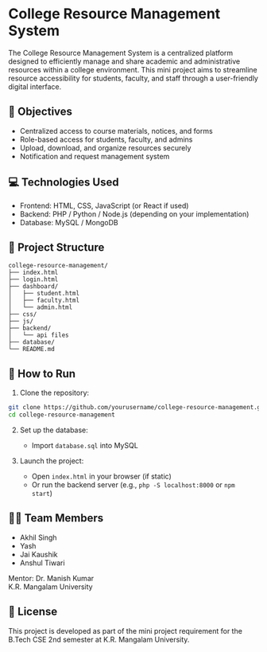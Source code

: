 # College Resource Management System

The College Resource Management System is a centralized platform designed to efficiently manage and share academic and administrative resources within a college environment. This mini project aims to streamline resource accessibility for students, faculty, and staff through a user-friendly digital interface.

## 🎯 Objectives

- Centralized access to course materials, notices, and forms
- Role-based access for students, faculty, and admins
- Upload, download, and organize resources securely
- Notification and request management system

## 💻 Technologies Used

- Frontend: HTML, CSS, JavaScript (or React if used)
- Backend: PHP / Python / Node.js (depending on your implementation)
- Database: MySQL / MongoDB

## 📁 Project Structure

```
college-resource-management/
├── index.html
├── login.html
├── dashboard/
│   ├── student.html
│   ├── faculty.html
│   └── admin.html
├── css/
├── js/
├── backend/
│   └── api files
├── database/
└── README.md
```

## 🚀 How to Run

1. Clone the repository:

```bash
git clone https://github.com/yourusername/college-resource-management.git
cd college-resource-management
```

2. Set up the database:
   - Import `database.sql` into MySQL

3. Launch the project:
   - Open `index.html` in your browser (if static)
   - Or run the backend server (e.g., `php -S localhost:8000` or `npm start`)

## 👨‍💻 Team Members

- Akhil Singh  
- Yash  
- Jai Kaushik  
- Anshul Tiwari  

Mentor: Dr. Manish Kumar  
K.R. Mangalam University

## 📃 License

This project is developed as part of the mini project requirement for the B.Tech CSE 2nd semester at K.R. Mangalam University.
